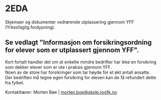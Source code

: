# 2EDA
Skjemaer og dokumenter vedrørende utplassering gjennom YFF (Yrkesfaglig fordypning).


## Se vedlagt "Informasjon om forsikringsordning for elever som er utplassert gjennom YFF".
Kort fortalt handler det om at enkelte mindre bedrifter har ikke en forsikring som dekker elever som er ute i praksis gjennom YFF. <br/>
Noen av de store har forsikringer som tar høyde for et økt antall ansatte. <br/>
Der bedriften må tegne egen forsikring for eleven kan de få refundert dette fra fylket.


Kontaktlærer: Morten Bøe 
| morten.boe@skole.rogfk.no 
